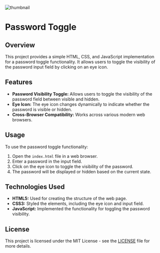 ![thumbnail](https://github.com/the-PrafulDesai/PasswordToggle/assets/108045971/5712d156-559b-4d9f-b5fa-63a21a1757ff)

# Password Toggle

## Overview
This project provides a simple HTML, CSS, and JavaScript implementation for a password toggle functionality. It allows users to toggle the visibility of the password input field by clicking on an eye icon.

## Features
- **Password Visibility Toggle:** Allows users to toggle the visibility of the password field between visible and hidden.
- **Eye Icon:** The eye icon changes dynamically to indicate whether the password is visible or hidden.
- **Cross-Browser Compatibility:** Works across various modern web browsers.

## Usage
To use the password toggle functionality:
1. Open the `index.html` file in a web browser.
2. Enter a password in the input field.
3. Click on the eye icon to toggle the visibility of the password.
4. The password will be displayed or hidden based on the current state.

## Technologies Used
- **HTML5:** Used for creating the structure of the web page.
- **CSS3:** Styled the elements, including the eye icon and input field.
- **JavaScript:** Implemented the functionality for toggling the password visibility.

## License
This project is licensed under the MIT License - see the [LICENSE](./LICENSE) file for more details.
